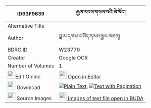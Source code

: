 |ID93F9639|རྒྱལ་རབས་གསལ་བའི་མེ་ལོང་། 
| --- | --- 
|Alternative Title |
|Author| བླ་མ་དམ་པ་བསོད་ནམས་རྒྱལ་མཚན།
|BDRC ID | W23770
|Creator | Google OCR
|Number of Volumes| 1
|<img width="25" src="https://img.icons8.com/color/25/000000/edit-property.png">Edit Online| [<img width="25" src="https://avatars.githubusercontent.com/u/45091458?s=200&v=4"> Open in Editor](http://editor.openpecha.org/ID93F9639)
|<img width="25" src="https://img.icons8.com/fluent/48/000000/download-2.png"/>  Download | [![](https://img.icons8.com/color/20/000000/txt.png)Plain Text](https://github.com/Openpecha/ID93F9639/releases/download/v1/gyalrab_salwa_i_melong_plain_ID93F9639.zip), [![](https://img.icons8.com/color/20/000000/txt.png)Text with Pagination](https://github.com/Openpecha/ID93F9639/releases/download/v1/gyalrab_salwa_i_melong_pages_ID93F9639.zip)
|<img width="25" src="https://img.icons8.com/plasticine/100/000000/pictures-folder.png"/>  Source Images | [<img width="25" src="https://library.bdrc.io/icons/BUDA-small.svg"> Images of text file open in BUDA](https://library.bdrc.io/show/bdr:W23770)